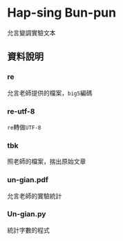 # Hap-sing Bun-pun
允言變調實驗文本

## 資料說明
### re
允言老師提供的檔案，`big5`編碼

### re-utf-8
`re`轉做`UTF-8`

### tbk
照老師的檔案，揣出原始文章

### un-gian.pdf
允言老師的實驗統計

### Un-gian.py
統計字數的程式

